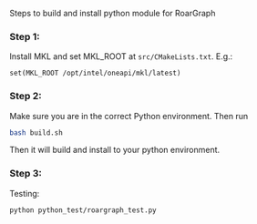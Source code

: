 Steps to build and install python module for RoarGraph

### Step 1:
Install MKL and set MKL_ROOT at `src/CMakeLists.txt`. E.g.:
```
set(MKL_ROOT /opt/intel/oneapi/mkl/latest)
```

### Step 2:
Make sure you are in the correct Python environment. Then run
```bash
bash build.sh
```
Then it will build and install to your python environment.

### Step 3:
Testing:
```base
python python_test/roargraph_test.py
```
